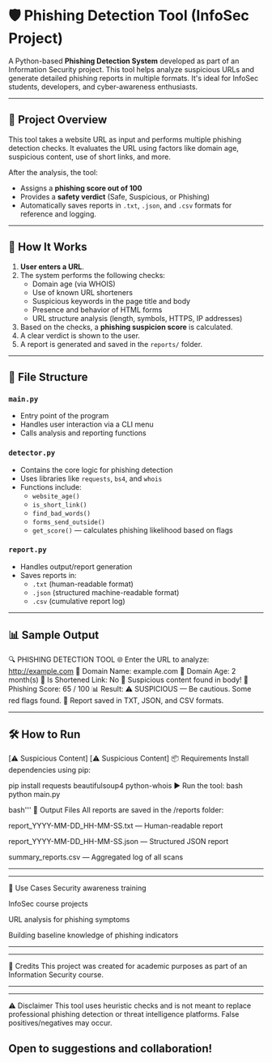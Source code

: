 # 🛡️ Phishing Detection Tool (InfoSec Project)

A Python-based **Phishing Detection System** developed as part of an Information Security project. This tool helps analyze suspicious URLs and generate detailed phishing reports in multiple formats. It's ideal for InfoSec students, developers, and cyber-awareness enthusiasts.

---

## 📌 Project Overview

This tool takes a website URL as input and performs multiple phishing detection checks. It evaluates the URL using factors like domain age, suspicious content, use of short links, and more.

After the analysis, the tool:
- Assigns a **phishing score out of 100**
- Provides a **safety verdict** (Safe, Suspicious, or Phishing)
- Automatically saves reports in `.txt`, `.json`, and `.csv` formats for reference and logging.

---

## 🧠 How It Works

1. **User enters a URL**.
2. The system performs the following checks:
   - Domain age (via WHOIS)
   - Use of known URL shorteners
   - Suspicious keywords in the page title and body
   - Presence and behavior of HTML forms
   - URL structure analysis (length, symbols, HTTPS, IP addresses)
3. Based on the checks, a **phishing suspicion score** is calculated.
4. A clear verdict is shown to the user.
5. A report is generated and saved in the `reports/` folder.

---

## 🧩 File Structure

### `main.py`
- Entry point of the program
- Handles user interaction via a CLI menu
- Calls analysis and reporting functions

### `detector.py`
- Contains the core logic for phishing detection
- Uses libraries like `requests`, `bs4`, and `whois`
- Functions include:
  - `website_age()`
  - `is_short_link()`
  - `find_bad_words()`
  - `forms_send_outside()`
  - `get_score()` — calculates phishing likelihood based on flags

### `report.py`
- Handles output/report generation
- Saves reports in:
  - `.txt` (human-readable format)
  - `.json` (structured machine-readable format)
  - `.csv` (cumulative report log)

---

## 📊 Sample Output

🔍 PHISHING DETECTION TOOL
🌐 Enter the URL to analyze: http://example.com
📌 Domain Name: example.com
📅 Domain Age: 2 month(s)
🔗 Is Shortened Link: No
🚨 Suspicious content found in body!
🧠 Phishing Score: 65 / 100
📊 Result: ⚠️ SUSPICIOUS — Be cautious. Some red flags found.
💾 Report saved in TXT, JSON, and CSV formats.



---

## 🛠️ How to Run
[⚠️ Suspicious Content] [⚠️ Suspicious Content] 📦 Requirements
Install dependencies using pip:

pip install requests beautifulsoup4 python-whois
▶️ Run the tool:
bash
python main.py

bash'''
📁 Output Files
All reports are saved in the /reports folder:

report_YYYY-MM-DD_HH-MM-SS.txt — Human-readable report

report_YYYY-MM-DD_HH-MM-SS.json — Structured JSON report

summary_reports.csv — Aggregated log of all scans

---


---
🎯 Use Cases
Security awareness training

InfoSec course projects

URL analysis for phishing symptoms

Building baseline knowledge of phishing indicators

---

---

📌 Credits
This project was created for academic purposes as part of an Information Security course.

---

---
⚠️ Disclaimer
This tool uses heuristic checks and is not meant to replace professional phishing detection or threat intelligence platforms. False positives/negatives may occur.

Open to suggestions and collaboration!
---



